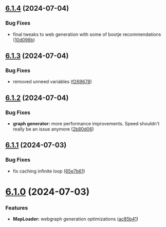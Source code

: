 ## [6.1.4](https://github.com/Torwent/SRL-T/compare/v6.1.3...v6.1.4) (2024-07-04)


### Bug Fixes

* final tweaks to web generation with some of bootje recommendations ([10d096b](https://github.com/Torwent/SRL-T/commit/10d096b79fd02a43ec14191e6fdef23a348afb46))



## [6.1.3](https://github.com/Torwent/SRL-T/compare/v6.1.2...v6.1.3) (2024-07-04)


### Bug Fixes

* removed unneed variables ([f269678](https://github.com/Torwent/SRL-T/commit/f26967846eb5fa8d9c2fe0cb0899b88df07d0f9a))



## [6.1.2](https://github.com/Torwent/SRL-T/compare/v6.1.1...v6.1.2) (2024-07-04)


### Bug Fixes

* **graph generator:** more performance improvements. Speed shouldn't really be an issue anymore ([2b80d06](https://github.com/Torwent/SRL-T/commit/2b80d0632696bbdc7c90b1f91b5f836e7b58dac3))



## [6.1.1](https://github.com/Torwent/SRL-T/compare/v6.1.0...v6.1.1) (2024-07-03)


### Bug Fixes

* fix caching infinite loop ([65e7b61](https://github.com/Torwent/SRL-T/commit/65e7b61ad9e55674ec2d6c757a2242aa3271db8a))



# [6.1.0](https://github.com/Torwent/SRL-T/compare/v6.0.1...v6.1.0) (2024-07-03)


### Features

* **MapLoader:** webgraph generation optimizations ([ac85b41](https://github.com/Torwent/SRL-T/commit/ac85b418f54b8d1a32eb6fc5c176c01629224971))



